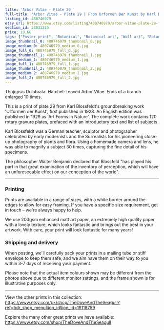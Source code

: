 ```yaml
---
title: 'Arbor Vitae - Plate 29 '
full-title: 'Arbor Vitae - Plate 29 | From Urformen Der Kunst by Karl Blossfeldt | Vintage botanical photographic print'
listing_id: 480746979
etsy_url: https://www.etsy.com/listing/480746979/arbor-vitae-plate-29-from-urformen-der?utm_source=site&utm_medium=api&utm_campaign=api
section_id: 28031226
price: 10.60
tags: ["Poster print", "Botanical", "Botanical art", "Wall art", "Botanical poster", "Photograph", "Vintage", "Black and white", "Sepia", "Minimal", "High quality print", "Botanical print", "Urformen der Kunst"]
image_thumbnail_0: 480746979_thumbnail_0.jpg
image_medium_0: 480746979_medium_0.jpg
image_full_0: 480746979_full_0.jpg
image_thumbnail_1: 480746979_thumbnail_1.jpg
image_medium_1: 480746979_medium_1.jpg
image_full_1: 480746979_full_1.jpg
image_thumbnail_2: 480746979_thumbnail_2.jpg
image_medium_2: 480746979_medium_2.jpg
image_full_2: 480746979_full_2.jpg
---
```

Thujopsis Dolabrata. Hatchet-Leaved Arbor Vitae. Ends of a branch enlarged 10 times.

This is a print of plate 29 from Karl Blossfeldt&#39;s groundbreaking work &#39;Urformen der Kunst&#39;, first published in 1928. An English edition was published in 1929 as &#39;Art Forms in Nature&#39;. The complete work contains 120 rotary gravure plates, prefaced with an introductory text and list of subjects.

Karl Blossfeldt was a German teacher, sculptor and photographer celebrated by early modernists and the Surrealists for his pioneering close-up photography of plants and flora. Using a homemade camera and lens, he was able to magnify a subject 30 times, capturing the fine detail of his specimens.

The philosopher Walter Benjamin declared that Blossfeld &quot;has played his part in that great examination of the inventory of perception, which will have an unforeseeable effect on our conception of the world&quot;. 

---

### Printing

Prints are available in a range of sizes, with a white border around the edges to allow for easy framing. If you have a specific size requirement, get in touch – we&#39;re always happy to help.

We use 200gsm enhanced matt art paper, an extremely high quality paper with a lovely texture, which looks fantastic and brings out the best in your artwork. With care, your print will look fantastic for many years!

### Shipping and delivery

When posting, we&#39;ll carefully pack your prints in a mailing tube or stiff envelope to keep them safe, and we aim have them on their way to you within 3-7 days of receiving your payment.

Please note that the actual item colours shown may be different from the photos above due to different monitor settings, and the frame shown is for illustrative purposes only.

---

View the other prints in this collection: https://www.etsy.com/uk/shop/TheDoveAndTheSeagull?ref=hdr_shop_menu§ion_id§ion_id=19118759

Explore the many other great prints we have available: https://www.etsy.com/shop/TheDoveAndTheSeagull
